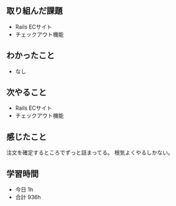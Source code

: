 ## 取り組んだ課題
- Rails ECサイト
- チェックアウト機能

## わかったこと
- なし

## 次やること
- Rails ECサイト
- チェックアウト機能

## 感じたこと
注文を確定するところでずっと詰まってる。
根気よくやるしかない。

## 学習時間
- 今日 1h
- 合計 936h
